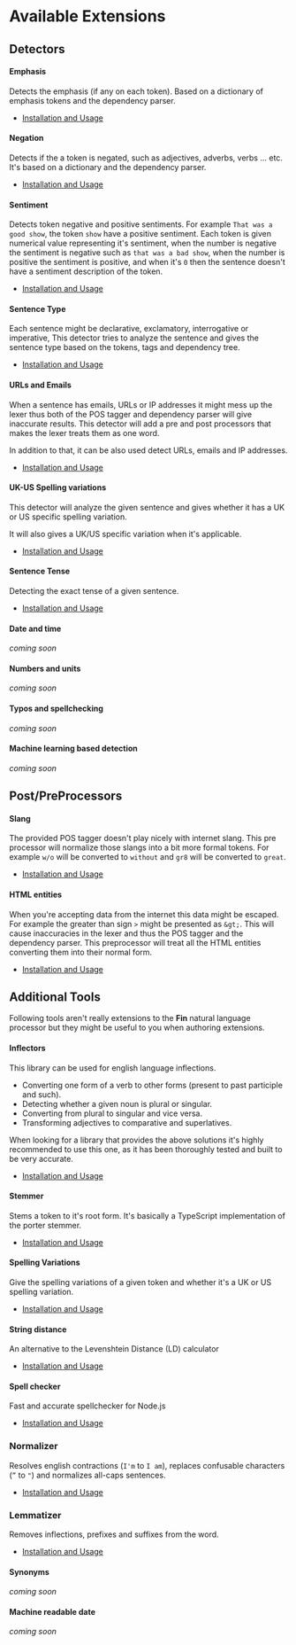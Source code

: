 # Available Extensions

## Detectors

#### Emphasis
Detects the emphasis (if any on each token). Based on a dictionary of emphasis tokens and the dependency parser.

- [Installation and Usage](https://github.com/FinNLP/fin-emphasis)


#### Negation
Detects if the a token is negated, such as adjectives, adverbs, verbs ... etc. It's based on a dictionary and the dependency parser.

- [Installation and Usage](https://github.com/FinNLP/fin-negation)


#### Sentiment

Detects token negative and positive sentiments. For example `That was a good show`, the token `show` have a positive sentiment. Each token is given numerical value representing it's sentiment, when the number is negative the sentiment is negative such as `that was a bad show`, when the number is positive the sentiment is positive, and when it's `0` then the sentence doesn't have a sentiment description of the token.

- [Installation and Usage](https://github.com/FinNLP/fin-sentiment)

#### Sentence Type

Each sentence might be declarative, exclamatory, interrogative or imperative, This detector tries to analyze the sentence and gives the sentence type based on the tokens, tags and dependency tree.

- [Installation and Usage](https://github.com/FinNLP/fin-sentence-type)

#### URLs and Emails

When a sentence has emails, URLs or IP addresses it might mess up the lexer thus both of the POS tagger and dependency parser will give inaccurate results. This detector will add a pre and post processors that makes the lexer treats them as one word.

In addition to that, it can be also used detect URLs, emails and IP addresses.

- [Installation and Usage](https://github.com/FinNLP/fin-urls)

#### UK-US Spelling variations

This detector will analyze the given sentence and gives whether it has a UK or US specific spelling variation.

It will also gives a UK/US specific variation when it's applicable.

- [Installation and Usage](https://github.com/FinNLP/fin-ukus)

#### Sentence Tense

Detecting the exact tense of a given sentence.

- [Installation and Usage](https://github.com/FinNLP/fin-tense)

#### Date and time
_coming soon_
#### Numbers and units
_coming soon_
#### Typos and spellchecking
_coming soon_
#### Machine learning based detection
_coming soon_



## Post/PreProcessors

#### Slang

The provided POS tagger doesn't play nicely with internet slang. This pre processor will normalize those slangs into a bit more formal tokens. For example `w/o` will be converted to `without` and `gr8` will be converted to `great`.

- [Installation and Usage](https://github.com/FinNLP/fin-slang)

#### HTML entities

When you're accepting data from the internet this data might be escaped. For example the greater than sign `>` might be presented as `&gt;`. This will cause inaccuracies in the lexer and thus the POS tagger and the dependency parser. This preprocessor will treat all the HTML entities converting them into their normal form.

- [Installation and Usage](https://github.com/FinNLP/fin-html-entities)


## Additional Tools

Following tools aren't really extensions to the __Fin__ natural language processor but they might be useful to you when authoring extensions.

#### Inflectors

This library can be used for english language inflections.

- Converting one form of a verb to other forms (present to past participle and such).
- Detecting whether a given noun is plural or singular.
- Converting from plural to singular and vice versa.
- Transforming adjectives to comparative and superlatives.

When looking for a library that provides the above solutions it's highly recommended to use this one, as it has been thoroughly tested and built to be very accurate.

- [Installation and Usage](https://github.com/finnlp/en-inflectors)


#### Stemmer

Stems a token to it's root form. It's basically a TypeScript implementation of the porter stemmer.

- [Installation and Usage](https://github.com/FinNLP/en-stemmer)


#### Spelling Variations

Give the spelling variations of a given token and whether it's a UK or US spelling variation.

- [Installation and Usage](https://github.com/FinNLP/strdistance)

#### String distance

An alternative to the Levenshtein Distance (LD) calculator

- [Installation and Usage](https://github.com/finnlp/strdistance)

#### Spell checker

Fast and accurate spellchecker for Node.js

- [Installation and Usage](https://github.com/alexcorvi/spelt)


### Normalizer

Resolves english contractions (`I'm` to `I am`), replaces confusable characters (`”` to `"`) and normalizes all-caps sentences.

- [Installation and Usage](https://github.com/FinNLP/en-norm)

### Lemmatizer

Removes inflections, prefixes and suffixes from the word.

- [Installation and Usage](https://github.com/FinNLP/lemmatizer)

#### Synonyms
_coming soon_

#### Machine readable date
_coming soon_






